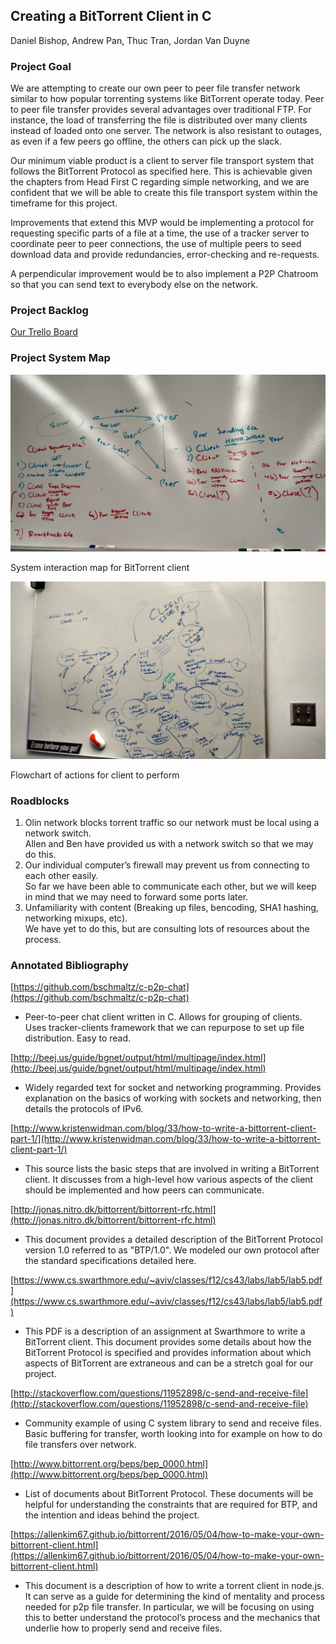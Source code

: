 ## Creating a BitTorrent Client in C
Daniel Bishop, Andrew Pan, Thuc Tran, Jordan Van Duyne

### Project Goal

We are attempting to create our own peer to peer file transfer network similar to how popular torrenting systems like BitTorrent operate today. Peer to peer file transfer provides several advantages over traditional FTP. For instance, the load of transferring the file is distributed over many clients instead of loaded onto one server. The network is also resistant to outages, as even if a few peers go offline, the others can pick up the slack.

Our minimum viable product is a client to server file transport system that follows the BitTorrent Protocol as specified here. This is achievable given the chapters from Head First C regarding simple networking, and we are confident that we will be able to create this file transport system within the timeframe for this project.

Improvements that extend this MVP would be implementing a protocol for requesting specific parts of a file at a time, the use of a tracker server to coordinate peer to peer connections, the use of multiple peers to seed download data and provide redundancies, error-checking and re-requests. 

A perpendicular improvement would be to also implement a P2P Chatroom so that you can send text to everybody else on the network. 


### Project Backlog

[Our Trello Board](https://trello.com/b/vVNhx3WF/softsysdubstepducks)

### Project System Map

![System Interaction Map](https://github.com/Daniel6/SoftSysDubstepDucks/blob/master/images/torrent_system_plan.jpg)

System interaction map for BitTorrent client

![Client Flowchart](https://github.com/Daniel6/SoftSysDubstepDucks/blob/master/images/client_flowchart.jpg)

Flowchart of actions for client to perform

### Roadblocks

1. Olin network blocks torrent traffic so our network must be local using a network switch.  
Allen and Ben have provided us with a network switch so that we may do this.
2. Our individual computer’s firewall may prevent us from connecting to each other easily.  
So far we have been able to communicate each other, but we will keep in mind that we may need to forward some ports later.
3. Unfamiliarity with content (Breaking up files, bencoding, SHA1 hashing, networking mixups, etc).  
We have yet to do this, but are consulting lots of resources about the process.

### Annotated Bibliography

[https://github.com/bschmaltz/c-p2p-chat](https://github.com/bschmaltz/c-p2p-chat)

- Peer-to-peer chat client written in C. Allows for grouping of clients. Uses tracker-clients framework that we can repurpose to set up file distribution. Easy to read.

[http://beej.us/guide/bgnet/output/html/multipage/index.html](http://beej.us/guide/bgnet/output/html/multipage/index.html)

- Widely regarded text for socket and networking programming. Provides explanation on the basics of working with sockets and networking, then details the protocols of IPv6.

[http://www.kristenwidman.com/blog/33/how-to-write-a-bittorrent-client-part-1/](http://www.kristenwidman.com/blog/33/how-to-write-a-bittorrent-client-part-1/)

- This source lists the basic steps that are involved in writing a BitTorrent client.  It discusses from a high-level how various aspects of the client should be implemented and how peers can communicate.

[http://jonas.nitro.dk/bittorrent/bittorrent-rfc.html](http://jonas.nitro.dk/bittorrent/bittorrent-rfc.html)

- This document provides a detailed description of the BitTorrent Protocol version 1.0 referred to as "BTP/1.0". We modeled our own protocol after the standard specifications detailed here.

[https://www.cs.swarthmore.edu/~aviv/classes/f12/cs43/labs/lab5/lab5.pdf](https://www.cs.swarthmore.edu/~aviv/classes/f12/cs43/labs/lab5/lab5.pdf)

- This PDF is a description of an assignment at Swarthmore to write a BitTorrent client. This document provides some details about how the BitTorrent Protocol is specified and provides information about which aspects of BitTorrent are extraneous and can be a stretch goal for our project.

[http://stackoverflow.com/questions/11952898/c-send-and-receive-file](http://stackoverflow.com/questions/11952898/c-send-and-receive-file)

- Community example of using C system library to send and receive files. Basic buffering for transfer, worth looking into for example on how to do file transfers over network.

[http://www.bittorrent.org/beps/bep_0000.html](http://www.bittorrent.org/beps/bep_0000.html)

- List of documents about BitTorrent Protocol. These documents will be helpful for understanding the constraints that are required for BTP, and the intention and ideas behind the project.  

[https://allenkim67.github.io/bittorrent/2016/05/04/how-to-make-your-own-bittorrent-client.html](https://allenkim67.github.io/bittorrent/2016/05/04/how-to-make-your-own-bittorrent-client.html)

- This document is a description of how to write a torrent client in node.js. It can serve as a guide for determining the kind of mentality and process needed for p2p file transfer. In particular, we will be focusing on using this to better understand the protocol’s process and the mechanics that underlie how to properly send and receive files. 
